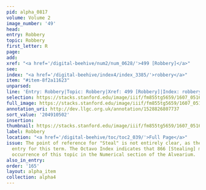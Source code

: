 ```yaml
---
pid: alpha_0817
volume: Volume 2
image_number: '49'
head:
entry: Robbery
topic: Robbery
first_letter: R
page:
add:
xref: "<a href='/digital-beehive/num2/num_0628/'>499 [Robbery]</a>"
see:
index: "<a href='/digital-beehive/index4/index_3385/'>robbery</a>"
item: "#item-8f2a11623"
unparsed:
line: 'Entry: Robbery|Topic: Robbery|Xref: 499 [Robbery]|Index: robbery|#item-8f2a11623'
selection: https://stacks.stanford.edu/image/iiif/fm855tg5659/1607_0516/240,502,3073,576/full/0/default.jpg
full_image: https://stacks.stanford.edu/image/iiif/fm855tg5659/1607_0516/full/full/0/default.jpg
annotation_uri: http://dev.llgc.org.uk/annotation/1528826807737
sort_value: '204910502'
insertion:
thumbnail: https://stacks.stanford.edu/image/iiif/fm855tg5659/1607_0516/240,502,600,180/250,/0/default.jpg
label: Robbery
location: "<a href='/digital-beehive/toc/toc2_039/'>Full Page</a>"
issue: The point of reference for "Steal" is not entirely clear, as there is no alphabetical
  entry for this term. The Octavo Index indicates that 866 [Stealing] may be the earliest
  occurrence of this topic in the Numerical section of the Alvearium.
also_in_entry:
order: '165'
layout: alpha_item
collection: alpha4
---
```

